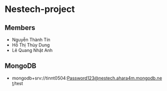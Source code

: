# Nestech-project
## Members
- Nguyễn Thành Tín
- Hồ Thị Thùy Dung
- Lê Quang Nhật Anh
## MongoDB
- mongodb+srv://tinnt0504:Password123@nestech.ahara4m.mongodb.net/test
